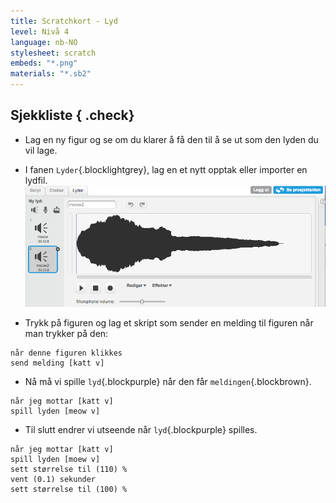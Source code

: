 ```yaml
---
title: Scratchkort - Lyd
level: Nivå 4
language: nb-NO
stylesheet: scratch
embeds: "*.png"
materials: "*.sb2"
---
```


## Sjekkliste { .check}

+ Lag en ny figur og se om du klarer å få den til å se ut som den lyden du vil lage.

+ I fanen `Lyder`{.blocklightgrey}, lag en et nytt opptak eller importer en lydfil.
  ![Lyder](sound-sample.png)

+ Trykk på figuren og lag et skript som sender en melding til figuren når man trykker på den:
```blocks
når denne figuren klikkes
send melding [katt v]
```
+ Nå må vi spille `lyd`{.blockpurple} når den får `meldingen`{.blockbrown}.
```blocks
når jeg mottar [katt v]
spill lyden [meow v]
```

+ Til slutt endrer vi utseende når `lyd`{.blockpurple} spilles.
```blocks
når jeg mottar [katt v]
spill lyden [moew v]
sett størrelse til (110) %
vent (0.1) sekunder
sett størrelse til (100) %
```

